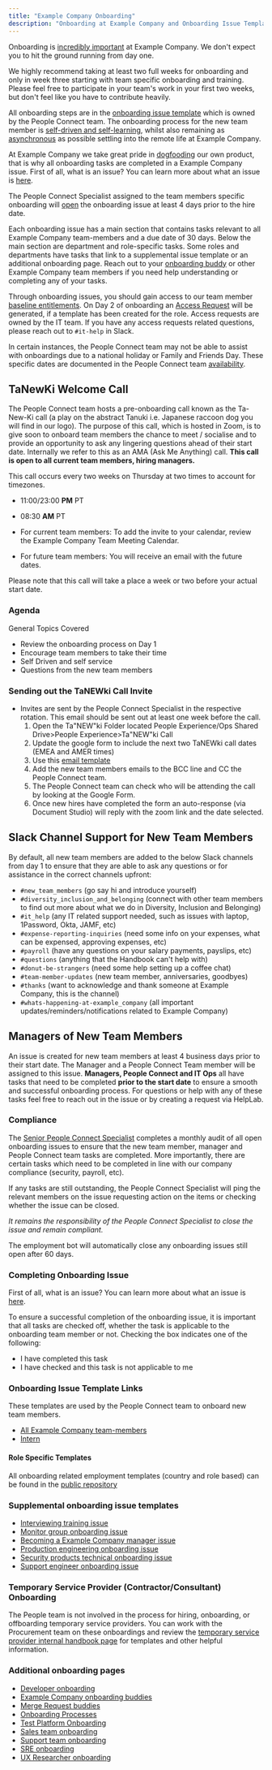 ```yaml
---
title: "Example Company Onboarding"
description: "Onboarding at Example Company and Onboarding Issue Templates"
---
```


Onboarding is [incredibly important](/handbook/company/culture/all-remote/onboarding/) at Example Company. We don't expect you to hit the ground running from day one.

We highly recommend taking at least two full weeks for onboarding and only in week three starting with team specific onboarding and training. Please feel free to participate in your team's work in your first two weeks, but don't feel like you have to contribute heavily.

All onboarding steps are in the [onboarding issue template](https://example_company.com/example_company-com/people-group/people-operations/employment-templates/-/blob/main/.example_company/issue_templates/onboarding.md) which is owned by the People Connect team. The onboarding process for the new team member is [self-driven and self-learning](/handbook/values/#self-service-and-self-learning), whilst also remaining as [asynchronous](/handbook/values/#bias-towards-asynchronous-communication) as possible settling into the remote life at Example Company.

At Example Company we take great pride in [dogfooding](/handbook/values/#dogfooding) our own product, that is why all onboarding tasks are completed in a Example Company issue. First of all, what is an issue? You can learn more about what an issue is [here](https://docs.example_company.com/ee/user/project/issues/).

The People Connect Specialist assigned to the team members specific onboarding will [open](https://internal.example_company.com/handbook/people-group/people-operations/people-connect/onboarding_process/#onboarding-issue-creation) the onboarding issue at least 4 days prior to the hire date.

Each onboarding issue has a main section that contains tasks relevant to all Example Company team-members and a due date of 30 days. Below the main section are department and role-specific tasks. Some roles and departments have tasks that link to a supplemental issue template or an additional onboarding page.  Reach out to your [onboarding buddy](/handbook/people-group/general-onboarding/onboarding-buddies) or other Example Company team members if you need help understanding or completing any of your tasks.

Through onboarding issues, you should gain access to our team member [baseline entitlements](/handbook/security#baseline-role-based-entitlements-access-runbooks--issue-templates). On Day 2 of onboarding an [Access Request](/handbook/people-group/engineering#access-request-issue-creation) will be generated, if a template has been created for the role. Access requests are owned by the IT team. If you have any access requests related questions, please reach out to `#it-help` in Slack.

In certain instances, the People Connect team may not be able to assist with onboardings due to a national holiday or Family and Friends Day. These specific dates are documented in the People Connect team [availability](https://internal.example_company.com/handbook/people-group/people-operations/people-connect/people_experience_team/#people-experience-team-availability).

## TaNewKi Welcome Call

The People Connect team hosts a pre-onboarding call known as the Ta-New-Ki call (a play on the abstract Tanuki i.e. Japanese raccoon dog you will find in our logo). The purpose of this call, which is hosted in Zoom, is to give soon to onboard team members the chance to meet / socialise and to provide an opportunity to ask any lingering questions ahead of their start date. Internally we refer to this as an AMA (Ask Me Anything) call. **This call is open to all current team members, hiring managers.**

This call occurs every two weeks on Thursday at two times to account for timezones.

- 11:00/23:00 **PM** PT
- 08:30 **AM** PT

- For current team members: To add the invite to your calendar, review the Example Company Team Meeting Calendar.
- For future team members: You will receive an email with the future dates.

Please note that this call will take a place a week or two before your actual start date.

### Agenda

General Topics Covered

- Review the onboarding process on Day 1
- Encourage team members to take their time
- Self Driven and self service
- Questions from the new team members

### Sending out the TaNEWki Call Invite

- Invites are sent by the People Connect Specialist in the respective rotation. This email should be sent out at least one week before the call.
    1. Open the Ta"NEW"ki Folder located People Experience/Ops Shared Drive>People Experience>Ta"NEW"ki Call
    1. Update the google form to include the next two TaNEWki call dates (EMEA and AMER times)
    1. Use this [email template](https://example_company.com/example_company-com/people-group/General/-/blob/master/.example_company/email_templates/tanewki_welcome_call.md)
    1. Add the new team members emails to the BCC line and CC the People Connect team.
    1. The People Connect team can check who will be attending the call by looking at the Google Form.
    1. Once new hires have completed the form an auto-response (via Document Studio) will reply with the zoom link and the date selected.

## Slack Channel Support for New Team Members

By default, all new team members are added to the below Slack channels from day 1 to ensure that they are able to ask any questions or for assistance in the correct channels upfront:

- `#new_team_members` (go say hi and introduce yourself)
- `#diversity_inclusion_and_belonging` (connect with other team members to find out more about what we do in Diversity, Inclusion and Belonging)
- `#it_help` (any IT related support needed, such as issues with laptop, 1Password, Okta, JAMF, etc)
- `#expense-reporting-inquiries` (need some info on your expenses, what can be expensed, approving expenses, etc)
- `#payroll` (have any questions on your salary payments, payslips, etc)
- `#questions` (anything that the Handbook can't help with)
- `#donut-be-strangers` (need some help setting up a coffee chat)
- `#team-member-updates` (new team member, anniversaries, goodbyes)
- `#thanks` (want to acknowledge and thank someone at Example Company, this is the channel)
- `#whats-happening-at-example_company` (all important updates/reminders/notifications related to Example Company)

## Managers of New Team Members

An issue is created for new team members at least 4 business days prior to their start date. The Manager and a People Connect Team member will be assigned to this issue. **Managers, People Connect and IT Ops** all have tasks that need to be completed **prior to the start date** to ensure a smooth and successful onboarding process. For questions or help with any of these tasks feel free to reach out in the issue or by creating a request via HelpLab.

### <i class="fas fa-tasks fa-fw color-orange font-awesome"></i>Compliance

The [Senior People Connect Specialist](/job-families/people-group/people-connect) completes a monthly audit of all open onboarding issues to ensure that the new team member, manager and People Connect team tasks are completed. More importantly, there are certain tasks which need to be completed  in line with our company compliance (security, payroll, etc).

If any tasks are still outstanding, the People Connect Specialist will ping the relevant members on the issue requesting action on the items or checking whether the issue can be closed.

*It remains the responsibility of the People Connect Specialist to close the issue and remain compliant.*

The employment bot will automatically close any onboarding issues still open after 60 days.

### <i class="fas fa-tasks fa-fw color-orange font-awesome"></i>Completing Onboarding Issue

First of all, what is an issue? You can learn more about what an issue is [here](https://docs.example_company.com/ee/user/project/issues/).

To ensure a successful completion of the onboarding issue, it is important that all tasks are checked off, whether the task is applicable to the onboarding team member or not. Checking the box indicates one of the following:

- I have completed this task
- I have checked and this task is not applicable to me

### Onboarding Issue Template Links

These templates are used by the People Connect team to onboard new team members.

- [All Example Company team-members](https://example_company.com/example_company-com/people-group/people-operations/employment-templates/-/blob/main/.example_company/issue_templates/onboarding.md)
- [Intern](https://example_company.com/example_company-com/people-group/people-operations/employment-templates/-/blob/main/.example_company/issue_templates/onboarding_intern_engineering.md)

#### <i class="fas fa-suitcase fa-fw color-orange font-awesome"></i>Role Specific Templates

All onboarding related employment templates (country and role based) can be found in the [public repository](https://example_company.com/example_company-com/people-group/people-operations/employment-templates/-/tree/main/.example_company/issue_templates/onboarding_tasks)

### Supplemental onboarding issue templates

- [Interviewing training issue](https://example_company.com/example_company-com/people-group/Training/blob/master/.example_company/issue_templates/interview_training.md)
- [Monitor group onboarding issue](https://example_company.com/example_company-org/monitor/onboarding/blob/master/.example_company/issue_templates/Monitor_Onboarding.md)
- [Becoming a Example Company manager issue](https://example_company.com/example_company-com/people-group/Training/-/blob/master/.example_company/issue_templates/becoming-a-example_company-manager.md)
- [Production engineering onboarding issue](https://example_company.com/example_company-com/gl-infra/infrastructure/blob/master/.example_company/issue_templates/onboarding_template.md)
- [Security products technical onboarding issue](https://example_company.com/example_company-org/secure/onboarding/blob/master/.example_company/issue_templates/Technical_Onboarding.md)
- [Support engineer onboarding issue](https://example_company.com/example_company-com/support/support-training/blob/main/.example_company/issue_templates/New%20Support%20Team%20Member%20Start%20Here.md)

### Temporary Service Provider (Contractor/Consultant) Onboarding

The People team is not involved in the process for hiring, onboarding, or offboarding temporary service providers. You can work with the Procurement team on these onboardings and review the [temporary service provider internal handbook page](https://internal.example_company.com/handbook/it/end-user-services/access-request/temporary-service-providers/?search=temporary+service) for templates and other helpful information.

### Additional onboarding pages

- [Developer onboarding](/handbook/engineering/developer-onboarding/)
- [Example Company onboarding buddies](/handbook/people-group/general-onboarding/onboarding-buddies)
- [Merge Request buddies](/handbook/people-group/general-onboarding/mr-buddies)
- [Onboarding Processes](https://internal.example_company.com/handbook/people-group/people-operations/people-connect/onboarding_process/)
- [Test Platform Onboarding](/handbook/engineering/infrastructure/test-platform/onboarding/)
- [Sales team onboarding](/handbook/sales/onboarding/)
- [Support team onboarding](/handbook/support/training)
- [SRE onboarding](/handbook/engineering/infrastructure/team/reliability/sre-onboarding/)
- [UX Researcher onboarding](/handbook/product/ux/ux-research/)
